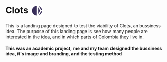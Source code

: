 # Clots <img width="40px" align="center" src="https://github.com/juanbravozu/Clots/blob/master/assets/favicon.png">

This is a landing page designed to test the viability of Clots, an bussiness idea. The purpose of this landing page is see how many people are interested in the idea, and in which parts of Colombia they live in.

#### This was an academic project, me and my team designed the bussiness idea, it's image and branding, and the testing method
